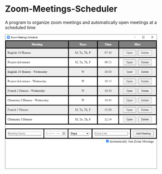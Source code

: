 # Zoom-Meetings-Scheduler
A program to organize zoom meetings and automatically open meetings at a scheduled time

![alt text](https://github.com/PhoenixI7/Zoom-Meetings-Scheduler/blob/main/assets/Zoom_Scheduler_Example.png?raw=true)
